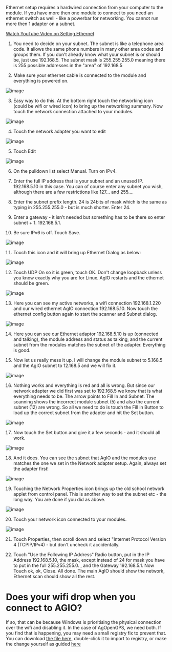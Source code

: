 Ethernet setup requires a hardwired connection from your computer to the module. If you have more then one module to connect to you need an ethernet switch as well - like a powerbar for networking. You cannot run more then 1 adapter on a subnet. 

[Watch YouTube Video on Setting Ethernet](https://www.youtube.com/watch?v=kb54ZQuGYJE)

1. You need to decide on your subnet. The subnet is like a telephone area code. It allows the same phone numbers in many other area codes and groups them. If you don't already know what your subnet is or should be, just use 192.168.5. The subnet mask is 255.255.255.0 meaning there is 255 possible addresses in the "area" of 192.168.5

2. Make sure your ethernet cable is connected to the module and everything is powered on. 

![image](https://user-images.githubusercontent.com/20115439/215817203-3d388cca-98ad-4616-9292-66571110eeb7.png)

3. Easy way to do this. At the bottom right touch the networking icon (could be wifi or wired icon) to bring up the networking summary. Now touch the network connection attached to your modules. 

![image](https://user-images.githubusercontent.com/20115439/215819503-ac51b212-818d-48a6-a72f-d482a8060e09.png)


4. Touch the network adapter you want to edit


![image](https://user-images.githubusercontent.com/20115439/215820122-10531379-c463-4920-a17f-1f93b09cd10b.png)


5. Touch Edit


![image](https://user-images.githubusercontent.com/20115439/215821983-c3b82858-e011-4c02-a6cb-30b6ba000fd9.png)

6. On the pulldown list select Manual. Turn on IPv4. 

7. Enter the full IP address that is your subnet and an unused IP. 192.168.5.10 in this case. You can of course enter any subnet you wish, although there are a few restrictions like 127... and 255.... 

8. Enter the subnet prefix length. 24 is 24bits of mask which is the same as typing in 255.255.255.0 - but is much shorter. Enter 24.

9. Enter a gateway - it isn't needed but something has to be there so enter subnet + 1. 192.168.5.1.

10. Be sure IPv6 is off. Touch Save. 

![image](https://user-images.githubusercontent.com/20115439/215822847-112dde01-e1e0-43ad-86c0-bd23686a1281.png)


11. Touch this icon and it will bring up Ethernet Dialog as below:


![image](https://user-images.githubusercontent.com/20115439/215823158-930d8625-43d9-47b1-a42d-90a51a1391ea.png)


12. Touch UDP On so it is green, touch OK. Don't change loopback unless you know exactly why you are for Linux. AgIO restarts and the ethernet should be green. 


![image](https://user-images.githubusercontent.com/20115439/215823626-07a4e7d5-c1e6-4f97-b9e9-4fa9d519542a.png)

13. Here you can see my active networks, a wifi connection 192.168.1.220 and our wired ethernet AgIO connection 192.168.5.10. Now touch the ethernet config button again to start the scanner and Subnet dialog. 

![image](https://user-images.githubusercontent.com/20115439/215824637-165378d1-81e3-42b7-aec3-7c6e9addd63f.png)

14. Here you can see our Ethernet adaptor 192.168.5.10 is up (connected and talking), the module address and status as talking, and the current subnet from the modules matches the subnet of the adapter. Everything is good. 

15. Now let us really mess it up. I will change the module subnet to 5.168.5 and the AgIO subnet to 12.168.5 and we will fix it. 

![image](https://user-images.githubusercontent.com/20115439/215827793-bd971b5c-c2a2-4a47-946a-05e70b964d94.png)

16. Nothing works and everything is red and all is wrong. But since our network adapter we did first was set to 192.168.5 we know that is what everything needs to be. The arrow points to Fill In and Subnet. The scanning shows the incorrect module subnet (5) and also the current subnet (12) are wrong. So all we need to do is touch the Fill in Button to load up the correct subnet from the adapter and hit the Set button.

![image](https://user-images.githubusercontent.com/20115439/215828716-8114b014-deff-403a-a864-8e8d1f8a8f92.png)

17. Now touch the Set button and give it a few seconds - and it should all work. 

![image](https://user-images.githubusercontent.com/20115439/215828974-dcd4b3ea-63a8-43f7-8254-ff3c82ac2cc2.png)

18. And it does. You can see the subnet that AgIO and the modules use matches the one we set in the Network adapter setup. Again, always set the adapter first! 

![image](https://user-images.githubusercontent.com/20115439/215829331-faea8a2a-70c1-4d47-8431-68912a3bcb9f.png)

19. Touching the Network Properties icon brings up the old school network applet from control panel. This is another way to set the subnet etc - the long way. You are done if you did as above. 

![image](https://user-images.githubusercontent.com/20115439/215829656-1bc41315-f62c-45de-bbf4-52623bf8535f.png)

20. Touch your network icon connected to your modules. 

![image](https://user-images.githubusercontent.com/20115439/215830355-95a1ef30-6a90-4829-a345-0e4ddc7dba5d.png)

21. Touch Properties, then scroll down and select "Internet Protocol Version 4 (TCPIP/IPv4) - but don't uncheck it accidentally.

22. Touch "Use the Following IP Address" Radio button, put in the IP Address 192.168.5.10, the mask, except instead of 24 for mask you have to put in the full 255.255.255.0. , and the Gateway 192.168.5.1. Now Touch ok, ok, Close. All done. The main AgIO should show the network, Ethernet scan should show all the rest.  

# Does your wifi drop when you connect to AGIO?

If so, that can be because Windows is prioritising the physical connection over the wifi and disabling it. In the case of AgOpenGPS, we need both. If you find that is happening, you may need a small registry fix to prevent that. You can download [the file here](https://raw.githubusercontent.com/AgOpenGPS-Official/Boards/main/Misc/Network-Drop-Fix.reg), double-click it to import to registry, or make the change yourself as guided [here](https://discourse.agopengps.com/t/toughpad-book/399/110)
